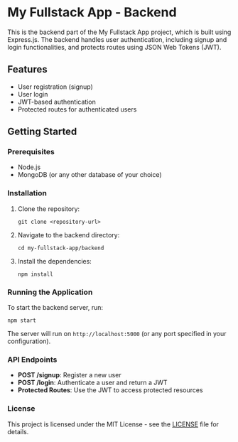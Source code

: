 # My Fullstack App - Backend

This is the backend part of the My Fullstack App project, which is built using Express.js. The backend handles user authentication, including signup and login functionalities, and protects routes using JSON Web Tokens (JWT).

## Features

- User registration (signup)
- User login
- JWT-based authentication
- Protected routes for authenticated users

## Getting Started

### Prerequisites

- Node.js
- MongoDB (or any other database of your choice)

### Installation

1. Clone the repository:
   ```
   git clone <repository-url>
   ```

2. Navigate to the backend directory:
   ```
   cd my-fullstack-app/backend
   ```

3. Install the dependencies:
   ```
   npm install
   ```

### Running the Application

To start the backend server, run:
```
npm start
```

The server will run on `http://localhost:5000` (or any port specified in your configuration).

### API Endpoints

- **POST /signup**: Register a new user
- **POST /login**: Authenticate a user and return a JWT
- **Protected Routes**: Use the JWT to access protected resources

### License

This project is licensed under the MIT License - see the [LICENSE](LICENSE) file for details.